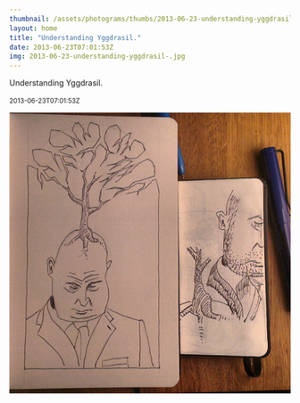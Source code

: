 ```yaml
---
thumbnail: /assets/photograms/thumbs/2013-06-23-understanding-yggdrasil-.jpg
layout: home
title: "Understanding Yggdrasil."
date: 2013-06-23T07:01:53Z
img: 2013-06-23-understanding-yggdrasil-.jpg
---
```


Understanding Yggdrasil.

<small>2013-06-23T07:01:53Z</small>

![Understanding Yggdrasil.](2013-06-23-understanding-yggdrasil-.jpg)
